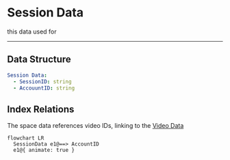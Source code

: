 # Session Data

this data used for

---

## Data Structure

```yaml
Session Data:
  - SessionID: string
  - AccouuntID: string
```

## Index Relations

The space data references video IDs, linking to the [Video Data](/docs/datatypes/videodata)

```mermaid
flowchart LR
  SessionData e1@==> AccountID
  e1@{ animate: true }

```
